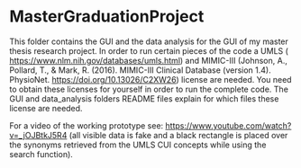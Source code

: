 # MasterGraduationProject

This folder contains the GUI and the data analysis for the GUI of my master thesis research project. In order to run certain pieces of the code a UMLS ( https://www.nlm.nih.gov/databases/umls.html) and MIMIC-III (Johnson, A., Pollard, T., & Mark, R. (2016). MIMIC-III Clinical Database (version 1.4). PhysioNet. https://doi.org/10.13026/C2XW26) license are needed. You need to obtain these licenses for yourself in order to run the complete code. The GUI and data_analysis folders README files explain for which files these license are needed.

For a video of the working prototype see: https://www.youtube.com/watch?v=_jOJBtkJ5R4 (all visible data is fake and a black rectangle is placed over the synonyms retrieved from the UMLS CUI concepts while using the search function).
